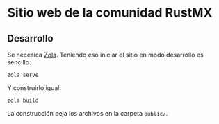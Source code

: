 # Sitio web de la comunidad RustMX

## Desarrollo

Se necesica [Zola](getzola.org). Teniendo eso iniciar el sitio en modo
desarrollo es sencillo:

    zola serve

Y construirlo igual:

    zola build

La construcción deja los archivos en la carpeta `public/`.
